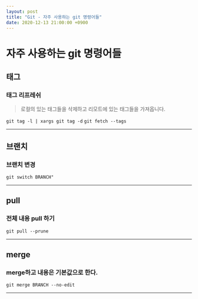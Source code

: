 ```yaml
---
layout: post
title: "Git - 자주 사용하는 git 명령어들"
date: 2020-12-13 21:00:00 +0900
---
```


# 자주 사용하는 git 명령어들

## 태그

### 태그 리프레쉬

>로컬의 있는 태그들을 삭제하고 리모트에 있는 태그들을 가져옵니다.

`git tag -l | xargs git tag -d`
`git fetch --tags`

---

## 브랜치

### 브랜치 변경

`git switch BRANCH"`

---

## pull

### 전체 내용 pull 하기

`git pull --prune`

---

## merge

### merge하고 내용은 기본값으로 한다.

`git merge BRANCH --no-edit`

---